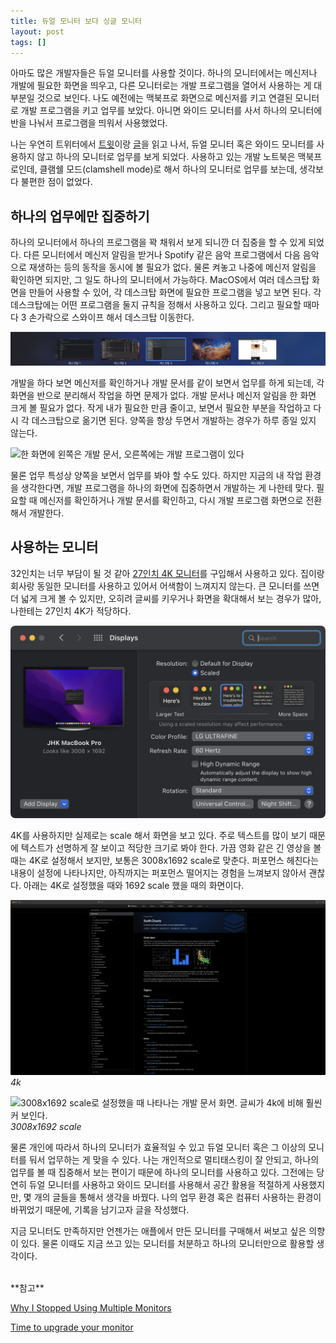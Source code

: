 ```yaml
---
title: 듀얼 모니터 보다 싱글 모니터
layout: post
tags: []
---
```


아마도 많은 개발자들은 듀얼 모니터를 사용할 것이다. 하나의 모니터에서는 메신저나 개발에 필요한 화면을 띄우고, 다른 모니터로는 개발 프로그램을 열어서 사용하는 게 대부분일 것으로 보인다. 나도 예전에는 맥북프로 화면으로 메신저를 키고 연결된 모니터로 개발 프로그램을 키고 업무를 보았다. 아니면 와이드 모니터를 사서 하나의 모니터에 반을 나눠서 프로그램을 띄워서 사용했었다.

나는 우연히 트위터에서 [트윗](https://twitter.com/phil__hofmann/status/1443518590599192577?s=20&t=XtT3MO7_yUbtmxT5TsEahw)이랑 [글](https://medium.com/@housecor/why-i-stopped-using-multiple-monitors-bfd87efa2e5b)을 읽고 나서, 듀얼 모니터 혹은 와이드 모니터를 사용하지 않고 하나의 모니터로 업무를 보게 되었다. 사용하고 있는 개발 노트북은 맥북프로인데, 클램쉘 모드(clamshell mode)로 해서 하나의 모니터로 업무를 보는데, 생각보다 불편한 점이 없었다.

## 하나의 업무에만 집중하기

하나의 모니터에서 하나의 프로그램을 꽉 채워서 보게 되니깐 더 집중을 할 수 있게 되었다. 다른 모니터에서 메신저 알림을 받거나 Spotify 같은 음악 프로그램에서 다음 음악으로 재생하는 등의 동작을 동시에 볼 필요가 없다. 물론 켜놓고 나중에 메신저 알림을 확인하면 되지만, 그 일도 하나의 모니터에서 가능하다. MacOS에서 여러 데스크탑 화면을 만들어 사용할 수 있어, 각 데스크탑 화면에 필요한 프로그램을 넣고 보면 된다. 각 데스크탑에는 어떤 프로그램을 둘지 규칙을 정해서 사용하고 있다. 그리고 필요할 때마다 3 손가락으로 스와이프 해서 데스크탑 이동한다.

![맥에 있는 여러 데스크탑 사용하는 화면](/assets/img/2022/10/24/image1.jpeg)

개발을 하다 보면 메신저를 확인하거나 개발 문서를 같이 보면서 업무를 하게 되는데, 각 화면을 반으로 분리해서 작업을 하면 문제가 없다. 개발 문서나 메신저 알림을 한 화면 크게 볼 필요가 없다. 작게 내가 필요한 만큼 줄이고, 보면서 필요한 부분을 작업하고 다시 각 데스크탑으로 옮기면 된다. 양쪽을 항상 두면서 개발하는 경우가 하루 종일 있지 않는다.

![한 화면에 왼쪽은 개발 문서, 오른쪽에는 개발 프로그램이 있다](/assets/img/2022/10/24/image2.png)

물론 업무 특성상 양쪽을 보면서 업무를 봐야 할 수도 있다. 하지만 지금의 내 작업 환경을 생각한다면, 개발 프로그램을 하나의 화면에 집중하면서 개발하는 게 나한테 맞다. 필요할 때 메신저를 확인하거나 개발 문서를 확인하고, 다시 개발 프로그램 화면으로 전환해서 개발한다.

## 사용하는 모니터

32인치는 너무 부담이 될 것 같아 [27인치 4K 모니터](https://www.lge.co.kr/monitors/27up850n)를 구입해서 사용하고 있다. 집이랑 회사랑 동일한 모니터를 사용하고 있어서 어색함이 느껴지지 않는다. 큰 모니터를 쓰면 더 넓게 크게 볼 수 있지만, 오히려 글씨를 키우거나 화면을 확대해서 보는 경우가 많아, 나한테는 27인치 4K가 적당하다.

![맥 디스플레이 설정 화면. 기본 값을 사용하지 않고 3008x1692 scaled 된 값으로 설정되어 있다](/assets/img/2022/10/24/image3.png)

4K를 사용하지만 실제로는 scale 해서 화면을 보고 있다. 주로 텍스트를 많이 보기 때문에 텍스트가 선명하게 잘 보이고 적당한 크기로 봐야 한다. 가끔 영화 같은 긴 영상을 볼 때는 4K로 설정해서 보지만, 보통은 3008x1692 scale로 맞춘다. 퍼포먼스 헤친다는 내용이 설정에 나타나지만, 아직까지는 퍼포먼스 떨어지는 경험을 느껴보지 않아서 괜찮다. 아래는 4K로 설정했을 때와 1692 scale 했을 때의 화면이다.

![4k로 설정했을 때 나타나는 개발 문서 화면. 글씨가 작아 보인다.](/assets/img/2022/10/24/image4.png)
*4k*

![3008x1692 scale로 설정했을 때 나타나는 개발 문서 화면. 글씨가 4k에 비해 훨씬 커 보인다.](/assets/img/2022/10/24/image5.png)
*3008x1692 scale*

물론 개인에 따라서 하나의 모니터가 효율적일 수 있고 듀얼 모니터 혹은 그 이상의 모니터를 둬서 업무하는 게 맞을 수 있다. 나는 개인적으로 멀티태스킹이 잘 안되고, 하나의 업무를 볼 때 집중해서 보는 편이기 때문에 하나의 모니터를 사용하고 있다. 그전에는 당연히 듀얼 모니터를 사용하고 와이드 모니터를 사용해서 공간 활용을 적절하게 사용했지만, 몇 개의 글들을 통해서 생각을 바꿨다. 나의 업무 환경 혹은 컴퓨터 사용하는 환경이 바뀌었기 때문에, 기록을 남기고자 글을 작성했다.

지금 모니터도 만족하지만 언젠가는 애플에서 만든 모니터를 구매해서 써보고 싶은 의향이 있다. 물론 이때도 지금 쓰고 있는 모니터를 처분하고 하나의 모니터만으로 활용할 생각이다.

<br>
**참고**

[Why I Stopped Using Multiple Monitors](https://medium.com/@housecor/why-i-stopped-using-multiple-monitors-bfd87efa2e5b)

[Time to upgrade your monitor](https://tonsky.me/blog/monitors/)

